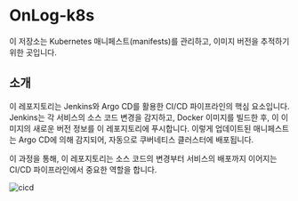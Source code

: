 # OnLog-k8s

이 저장소는 Kubernetes 매니페스트(manifests)를 관리하고, 이미지 버전을 추적하기 위한 곳입니다. 

## 소개

이 레포지토리는 Jenkins와 Argo CD를 활용한 CI/CD 파이프라인의 핵심 요소입니다. Jenkins는 각 서비스의 소스 코드 변경을 감지하고, Docker 이미지를 빌드한 후, 이 이미지의 새로운 버전 정보를 이 레포지토리에 푸시합니다. 이렇게 업데이트된 매니페스트는 Argo CD에 의해 감지되어, 자동으로 쿠버네티스 클러스터에 배포됩니다.

이 과정을 통해, 이 레포지토리는 소스 코드의 변경부터 서비스의 배포까지 이어지는 CI/CD 파이프라인에서 중요한 역할을 합니다.

![cicd](https://github.com/KEAPoint/OnLog-k8s/assets/74820505/58d778a5-02c8-4db9-be9d-da766307749d)
